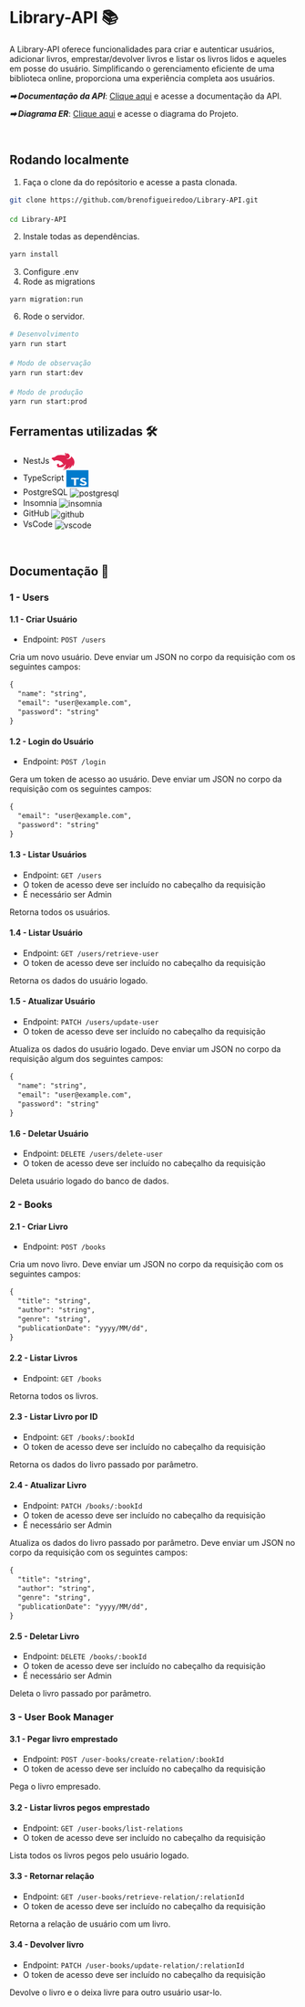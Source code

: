 # Library-API 📚

A Library-API oferece funcionalidades para criar e autenticar usuários, adicionar livros, emprestar/devolver livros e listar os livros lidos e aqueles em posse do usuário. Simplificando o gerenciamento eficiente de uma biblioteca online, proporciona uma experiência completa aos usuários.

***➡ Documentação da API***: [Clique aqui](#documentation) e acesse a documentação da API.

***➡ Diagrama ER***: [Clique aqui](https://github.com/brenofigueiredoo/Library-API/blob/main/diagram.png) e acesse o diagrama do Projeto.

<br />

## Rodando localmente
1. Faça o clone da do repósitorio e acesse a pasta clonada.
```bash
git clone https://github.com/brenofigueiredoo/Library-API.git

cd Library-API
```
2. Instale todas as dependências.
```bash
yarn install
```
3. Configure .env
4. Rode as migrations
```
yarn migration:run
```
6. Rode o servidor.
```bash
# Desenvolvimento
yarn run start

# Modo de observação
yarn run start:dev

# Modo de produção
yarn run start:prod
```

## Ferramentas utilizadas 🛠 
- NestJs <img align="center" alt="nest" height="30" width="40" src="https://github.com/devicons/devicon/blob/master/icons/nestjs/nestjs-original.svg">
- TypeScript <img align="center" alt="typescript" height="30" width="40" src="https://github.com/devicons/devicon/blob/master/icons/typescript/typescript-plain.svg">
- PostgreSQL <img align="center" alt="postgresql" height="30" width="40" src="https://cdn.jsdelivr.net/gh/devicons/devicon/icons/postgresql/postgresql-original.svg">
- Insomnia <img align="center" alt="insomnia" height="30" width="40" src="https://www.svgrepo.com/show/353904/insomnia.svg">
- GitHub <img align="center" alt="github" height="30" width="40" src="https://cdn.jsdelivr.net/gh/devicons/devicon/icons/github/github-original.svg">
- VsCode <img align="center" alt="vscode" height="30" width="40" src="https://cdn.jsdelivr.net/gh/devicons/devicon/icons/vscode/vscode-original.svg">

&nbsp;

## <a name="documentation"></a> Documentação 📖
### 1 - Users
#### 1.1 - Criar Usuário
- Endpoint: `POST /users`
  
Cria um novo usuário. Deve enviar um JSON no corpo da requisição com os seguintes campos:
```
{
  "name": "string",
  "email": "user@example.com",
  "password": "string"
}
```

#### 1.2 - Login do Usuário
- Endpoint: `POST /login`
  
Gera um token de acesso ao usuário. Deve enviar um JSON no corpo da requisição com os seguintes campos:
```
{
  "email": "user@example.com",
  "password": "string"
}
```

#### 1.3 - Listar Usuários
- Endpoint: `GET /users`
- O token de acesso deve ser incluído no cabeçalho da requisição
- É necessário ser Admin
  
Retorna todos os usuários.

#### 1.4 - Listar Usuário
- Endpoint: `GET /users/retrieve-user`
- O token de acesso deve ser incluído no cabeçalho da requisição
  
Retorna os dados do usuário logado.

#### 1.5 - Atualizar Usuário
- Endpoint: `PATCH /users/update-user`
- O token de acesso deve ser incluído no cabeçalho da requisição
  
Atualiza os dados do usuário logado. Deve enviar um JSON no corpo da requisição algum dos seguintes campos:
```
{
  "name": "string",
  "email": "user@example.com",
  "password": "string"
}
```

#### 1.6 - Deletar Usuário
- Endpoint: `DELETE /users/delete-user`
- O token de acesso deve ser incluído no cabeçalho da requisição
  
Deleta usuário logado do banco de dados.

### 2 - Books
#### 2.1 - Criar Livro
- Endpoint: `POST /books`

Cria um novo livro. Deve enviar um JSON no corpo da requisição com os seguintes campos:
```
{
  "title": "string",
  "author": "string",
  "genre": "string",
  "publicationDate": "yyyy/MM/dd",
}
```

#### 2.2 - Listar Livros
- Endpoint: `GET /books`
  
Retorna todos os livros.

#### 2.3 - Listar Livro por ID
- Endpoint: `GET /books/:bookId`
- O token de acesso deve ser incluído no cabeçalho da requisição
  
Retorna os dados do livro passado por parâmetro.

#### 2.4 - Atualizar Livro
- Endpoint: `PATCH /books/:bookId`
- O token de acesso deve ser incluído no cabeçalho da requisição
- É necessário ser Admin
  
Atualiza os dados do livro passado por parâmetro. Deve enviar um JSON no corpo da requisição com os seguintes campos:
```
{
  "title": "string",
  "author": "string",
  "genre": "string",
  "publicationDate": "yyyy/MM/dd",
}
```

#### 2.5 - Deletar Livro
- Endpoint: `DELETE /books/:bookId`
- O token de acesso deve ser incluído no cabeçalho da requisição
- É necessário ser Admin

Deleta o livro passado por parâmetro.

### 3 - User Book Manager
#### 3.1 - Pegar livro emprestado
- Endpoint: `POST /user-books/create-relation/:bookId`
- O token de acesso deve ser incluído no cabeçalho da requisição

Pega o livro empresado.

#### 3.2 - Listar livros pegos emprestado
- Endpoint: `GET /user-books/list-relations`
- O token de acesso deve ser incluído no cabeçalho da requisição

Lista todos os livros pegos pelo usuário logado.

#### 3.3 - Retornar relação
- Endpoint: `GET /user-books/retrieve-relation/:relationId`
- O token de acesso deve ser incluído no cabeçalho da requisição

Retorna a relação de usuário com um livro.

#### 3.4 - Devolver livro
- Endpoint: `PATCH /user-books/update-relation/:relationId`
- O token de acesso deve ser incluído no cabeçalho da requisição

Devolve o livro e o deixa livre para outro usuário usar-lo.
